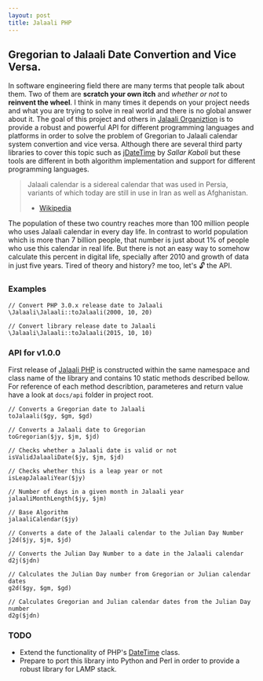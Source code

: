 ```yaml
---
layout: post
title: Jalaali PHP
---
```


## Gregorian to Jalaali Date Convertion and Vice Versa.

In software engineering field there are many terms that people talk about them. Two of them are **scratch your own itch** and _whether or not_ to **reinvent the wheel**. I think in many times it depends on your project needs and what you are trying to solve in real world and there is no global answer about it. The goal of this project and others in [Jalaali Organiztion](http://github.com/jalaali) is to provide a robust and powerful API for different programming languages and platforms in order to solve the problem of Gregorian to Jalaali calendar system convertion and vice versa. Although there are several third party libraries to cover this topic such as [jDateTime](http://sallar.me/projects/jdatetime) by _Sallar Kaboli_ but these tools are different in both algorithm implementation and support for different programming languages.

> Jalaali calendar is a sidereal calendar that was used in Persia, variants of which today are still in use in Iran as well as Afghanistan.
> - [Wikipedia](https://en.wikipedia.org/wiki/Jalali_calendar)

The population of these two country reaches more than 100 million people who uses Jalaali calendar in every day life. In contrast to world population which is more than 7 billion people, that number is just about 1% of people who use this calendar in real life. But there is not an easy way to somehow calculate this percent in digital life, specially after 2010 and growth of data in just five years. Tired of theory and history? me too, let's :unlock: the API.

### Examples

    // Convert PHP 3.0.x release date to Jalaali
    \Jalaali\Jalaali::toJalaali(2000, 10, 20)

    // Convert library release date to Jalaali
    \Jalaali\Jalaali::toJalaali(2015, 10, 10)

### API for v1.0.0

First release of [Jalaali PHP](http://github.com/jalaali/jalaali-php) is constructed within the same namespace and class name of the library and contains 10 static methods described bellow. For reference of each method describtion, parameteres and return value have a look at `docs/api` folder in project root.

    // Converts a Gregorian date to Jalaali
    toJalaali($gy, $gm, $gd)

    // Converts a Jalaali date to Gregorian
    toGregorian($jy, $jm, $jd)

    // Checks whether a Jalaali date is valid or not
    isValidJalaaliDate($jy, $jm, $jd)

    // Checks whether this is a leap year or not
    isLeapJalaaliYear($jy)

    // Number of days in a given month in Jalaali year
    jalaaliMonthLength($jy, $jm)

    // Base Algorithm
    jalaaliCalendar($jy)

    // Converts a date of the Jalaali calendar to the Julian Day Number
    j2d($jy, $jm, $jd)

    // Converts the Julian Day Number to a date in the Jalaali calendar
    d2j($jdn)

    // Calculates the Julian Day number from Gregorian or Julian calendar dates
    g2d($gy, $gm, $gd)

    // Calculates Gregorian and Julian calendar dates from the Julian Day number
    d2g($jdn)

### TODO

* Extend the functionality of PHP's [DateTime](http://php.net/manual/en/class.datetime.php) class.
* Prepare to port this library into Python and Perl in order to provide a robust library for LAMP stack.
